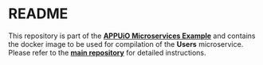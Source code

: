 # README

This repository is part of the **[APPUiO Microservices Example](http://docs.appuio.ch/en/latest/#microservices-example)** and contains the docker image to be used for compilation of the **Users** microservice. Please refer to the **[main repository](https://github.com/appuio/shop-example)** for detailed instructions.
